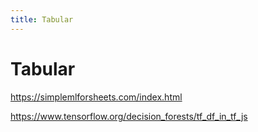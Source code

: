 ```yaml
---
title: Tabular
---
```


# Tabular

https://simplemlforsheets.com/index.html

https://www.tensorflow.org/decision_forests/tf_df_in_tf_js